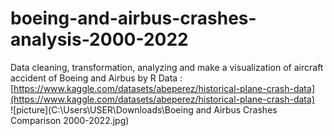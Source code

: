 # boeing-and-airbus-crashes-analysis-2000-2022
Data cleaning, transformation, analyzing and make a visualization of aircraft accident of Boeing and Airbus by R 
Data : [https://www.kaggle.com/datasets/abeperez/historical-plane-crash-data](https://www.kaggle.com/datasets/abeperez/historical-plane-crash-data)  
![picture](C:\Users\USER\Downloads\Boeing and Airbus Crashes Comparison 2000-2022.jpg)

